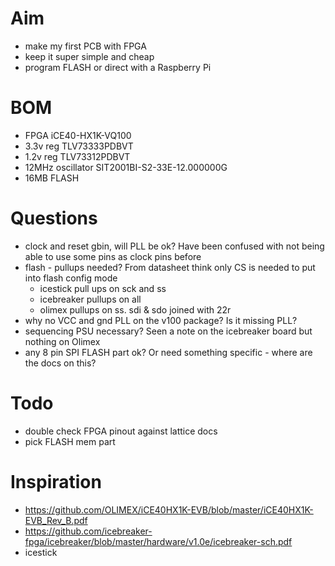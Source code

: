 # Aim

* make my first PCB with FPGA
* keep it super simple and cheap
* program FLASH or direct with a Raspberry Pi

# BOM

* FPGA iCE40-HX1K-VQ100
* 3.3v reg TLV73333PDBVT
* 1.2v reg TLV73312PDBVT
* 12MHz oscillator SIT2001BI-S2-33E-12.000000G
* 16MB FLASH

# Questions

* clock and reset gbin, will PLL be ok? Have been confused with not being able to use some pins as clock pins before
* flash - pullups needed? From datasheet think only CS is needed to put into flash config mode
    * icestick pull ups on sck and ss
    * icebreaker pullups on all
    * olimex pullups on ss. sdi & sdo joined with 22r
* why no VCC and gnd PLL on the v100 package? Is it missing PLL?
* sequencing PSU necessary? Seen a note on the icebreaker board but nothing on Olimex
* any 8 pin SPI FLASH part ok? Or need something specific - where are the docs on this?

# Todo

* double check FPGA pinout against lattice docs 
* pick FLASH mem part

# Inspiration

* https://github.com/OLIMEX/iCE40HX1K-EVB/blob/master/iCE40HX1K-EVB_Rev_B.pdf
* https://github.com/icebreaker-fpga/icebreaker/blob/master/hardware/v1.0e/icebreaker-sch.pdf
* icestick
